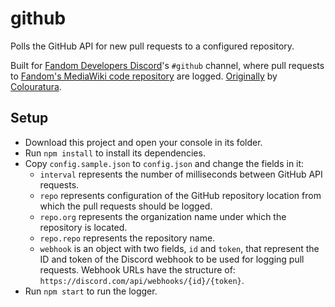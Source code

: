 # github
Polls the GitHub API for new pull requests to a configured repository.

Built for [Fandom Developers Discord](https://dev.fandom.com/wiki/Project:Discord)'s `#github` channel, where pull requests to [Fandom's MediaWiki code repository](https://github.com/Wikia/app) are logged. [Originally](https://github.com/Colouratura/ColourServices/blob/master/services/github-discord.js) by [Colouratura](https://github.com/Colouratura).

## Setup
- Download this project and open your console in its folder.
- Run `npm install` to install its dependencies.
- Copy `config.sample.json` to `config.json` and change the fields in it:
    - `interval` represents the number of milliseconds between GitHub API requests.
    - `repo` represents configuration of the GitHub repository location from which the pull requests should be logged.
    - `repo.org` represents the organization name under which the repository is located.
    - `repo.repo` represents the repository name.
    - `webhook` is an object with two fields, `id` and `token`, that represent the ID and token of the Discord webhook to be used for logging pull requests. Webhook URLs have the structure of: `https://discord.com/api/webhooks/{id}/{token}`.
- Run `npm start` to run the logger.
